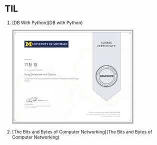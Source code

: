 # TIL
1. [DB With Python](DB with Python)

    <img src="certificate/db_w_py.PNG" height="300"></img>

2. [The Bits and Bytes of Computer Networking](The Bits and Bytes of Computer Networking)